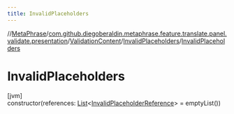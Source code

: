 ```yaml
---
title: InvalidPlaceholders
---
```

//[MetaPhrase](../../../../index.html)/[com.github.diegoberaldin.metaphrase.feature.translate.panel.validate.presentation](../../index.html)/[ValidationContent](../index.html)/[InvalidPlaceholders](index.html)/[InvalidPlaceholders](-invalid-placeholders.html)



# InvalidPlaceholders



[jvm]\
constructor(references: [List](https://kotlinlang.org/api/latest/jvm/stdlib/kotlin.collections/-list/index.html)&lt;[InvalidPlaceholderReference](../../../com.github.diegoberaldin.metaphrase.feature.translate.panel.validate.data/-invalid-placeholder-reference/index.html)&gt; = emptyList())




